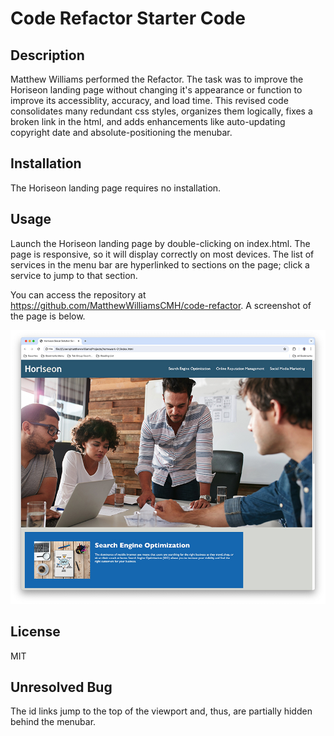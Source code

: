 # Code Refactor Starter Code

## Description
Matthew Williams performed the Refactor. The task was to improve the Horiseon landing page without changing it's appearance or function to improve its accessiblity, accuracy, and load time. This revised code consolidates many redundant css styles, organizes them logically, fixes a broken link in the html, and adds enhancements like auto-updating copyright date and absolute-positioning the menubar.

## Installation
The Horiseon landing page requires no installation.

## Usage
Launch the Horiseon landing page by double-clicking on index.html. The page is responsive, so it will display correctly on most devices. The list of services in the menu bar are hyperlinked to sections on the page; click a service to jump to that section.

You can access the repository at https://github.com/MatthewWilliamsCMH/code-refactor. A screenshot of the page is below.

![screen shot of the Horiseon landing page](./assets/images/horiseon.jpg)

## License
MIT

## Unresolved Bug
The id links jump to the top of the viewport and, thus, are partially hidden behind the menubar.